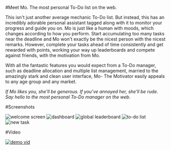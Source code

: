 #Meet Mo. The most personal To-Do list on the web.

This isn't just another average mechanic To-Do list. But instead, this has an incredibly adorable personal assistant tagged along with it to monitor your progress and guide you on. Mo is just like a human with moods, which changes according to how you perform. Start accumulating too many tasks near the deadline and Mo won't exactly be the nicest person with the nicest remarks. However, complete your tasks ahead of time consistently and get rewarded with points, working your way up leaderboards and compete against friends, with the motivation from Mo.

With all the fantastic features you would expect from a To-Do manager, such as deadline allocation and multiple list management, married to the amazingly stark and clean user interface, Mo- The Motivator easily appeals to any age group and any market.

*If Mo likes you, she’ll be generous. If you’ve annoyed her, she’ll be rude. Say hello to the most personal To-Do manager on the web.*

#Screenshots

![welcome screen](http://s3.amazonaws.com/challengepost/photos/production/software_photos/000/105/701/datas/xlarge.png)
![dashboard](http://s3.amazonaws.com/challengepost/photos/production/software_photos/000/105/702/datas/xlarge.png)
![global leaderboard](http://s3.amazonaws.com/challengepost/photos/production/software_photos/000/105/703/datas/xlarge.png)
![to-do list](http://s3.amazonaws.com/challengepost/photos/production/software_photos/000/105/704/datas/xlarge.png)
![new task](http://s3.amazonaws.com/challengepost/photos/production/software_photos/000/105/705/datas/xlarge.png)

#Video

[![demo vid](http://img.youtube.com/vi/L7tZCP1XbWA/0.jpg)](http://www.youtube.com/watch?v=L7tZCP1XbWA)